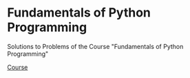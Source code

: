 # Fundamentals of Python Programming

Solutions to Problems of the Course "Fundamentals of Python Programming"

[Course](https://www.coursera.org/learn/python-osnovy-programmirovaniya/home/welcome)

